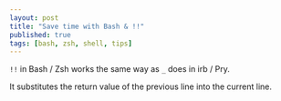 ```yaml
---
layout: post
title: "Save time with Bash & !!"
published: true
tags: [bash, zsh, shell, tips]
---
```


`!!` in Bash / Zsh works the same way as `_` does in irb / Pry.

It substitutes the return value of the previous line into the current line.
